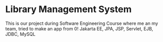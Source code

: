 
# Library Management System
This is our project during Software Engineering Course where me an my team, tried to make an app from 0!
Jakarta EE, JPA, JSP, Servlet, EJB, JDBC, MySQL




